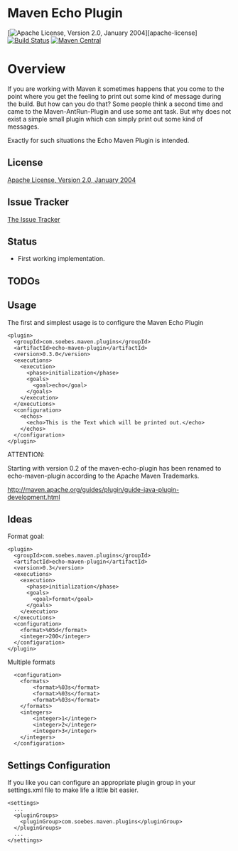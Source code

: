 # Maven Echo Plugin

[![Apache License, Version 2.0, January 2004][shield-license]][apache-license]
[![Build Status][build-status]][travis-ci]
[![Maven Central][shield-central]][maven-central]

# Overview

If you are working with Maven it sometimes happens that you come to the point
where you get the feeling to print out some kind of message during the build.
But how can you do that? Some people think a second time and came to the 
Maven-AntRun-Plugin and use some ant task. But why does not exist
a simple small plugin which can simply print out some kind of messages.

Exactly for such situations the Echo Maven Plugin is intended.


## License

[Apache License, Version 2.0, January 2004](http://www.apache.org/licenses/)

## Issue Tracker

[The Issue Tracker](https://github.com/khmarbaise/echo-maven-plugin/issues)

## Status

 * First working implementation.

## TODOs

## Usage

The first and simplest usage is to configure the Maven Echo Plugin

    <plugin>
      <groupId>com.soebes.maven.plugins</groupId>
      <artifactId>echo-maven-plugin</artifactId>
      <version>0.3.0</version>
      <executions>
        <execution>
          <phase>initialization</phase>
          <goals>
            <goal>echo</goal>
          </goals>
        </execution>
      </executions>
      <configuration>
        <echos>
          <echo>This is the Text which will be printed out.</echo>
        </echos>
      </configuration>
    </plugin>


ATTENTION:

  Starting with version 0.2 of the maven-echo-plugin has been
  renamed to echo-maven-plugin according to the Apache Maven Trademarks.
  
  http://maven.apache.org/guides/plugin/guide-java-plugin-development.html


Ideas
-----

Format goal:

    <plugin>
      <groupId>com.soebes.maven.plugins</groupId>
      <artifactId>echo-maven-plugin</artifactId>
      <version>0.3</version>
      <executions>
        <execution>
          <phase>initialization</phase>
          <goals>
            <goal>format</goal>
          </goals>
        </execution>
      </executions>
      <configuration>
      	<format>%05d</format>
      	<integer>200</integer>
      </configuration>
    </plugin>

Multiple formats

      <configuration>
      	<formats>
      		<format>%03s</format>
      		<format>%03s</format>
      		<format>%03s</format>
      	</formats>
      	<integers>
      		<integer>1</integer>
      		<integer>2</integer>
      		<integer>3</integer>
      	</integers>
      </configuration>


## Settings Configuration

If you like you can configure an appropriate plugin group in your
settings.xml file to make life a little bit easier.

    <settings>
      ...
      <pluginGroups>
        <pluginGroup>com.soebes.maven.plugins</pluginGroup>
      </pluginGroups>
      ...
    </settings>

[maven-central]: http://search.maven.org/#search%7Cga%7C1%7Cg%3A%22com.soebes.maven.plugins%22%20a%3A%22echo-maven-plugin%22
[build-status]: https://travis-ci.org/khmarbaise/echo-maven-plugin.svg?branch=master
[shield-central]: https://img.shields.io/maven-central/v/com.soebes.maven.plugins/echo-maven-plugin.svg?label=Maven%20Central
[travis-ci]: https://travis-ci.org/khmarbaise/echo-maven-plugin
[shield-license]: https://img.shields.io/github/license/khmarbaise/echechoo-maven-plugin.svg?label=License

